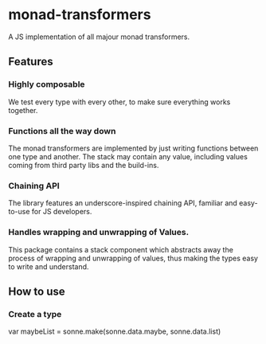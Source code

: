 # monad-transformers
A JS implementation of all majour monad transformers.

## Features

### Highly composable
We test every type with every other, to make sure everything works together. 

### Functions all the way down
The monad transformers are implemented by just writing functions between one type and another. The stack may contain any value, including values coming from third party libs and the build-ins.

### Chaining API
The library features an underscore-inspired chaining API, familiar and easy-to-use for JS developers.

### Handles wrapping and unwrapping of Values.
This package contains a stack component which abstracts away the process of wrapping and unwrapping of values, thus making the types easy
to write and understand.

## How to use

### Create a type

  var maybeList = sonne.make(sonne.data.maybe, sonne.data.list)
